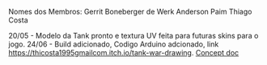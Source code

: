 Nomes dos Membros:
Gerrit Boneberger de Werk
Anderson Paim
Thiago Costa

20/05 - Modelo da Tank pronto e textura UV feita para futuras skins para o jogo.
24/06 - Build adicionado, Codigo Arduino adcionado, link https://thicosta1995gmailcom.itch.io/tank-war-drawing.
[Concept doc](https://docs.google.com/document/d/16Fr5Hq6yhNzkh1SKmf79JJ2--jInuyC2TWLyvO5Xh_w/edit?usp=sharing)
